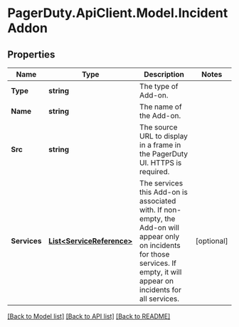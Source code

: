 # PagerDuty.ApiClient.Model.IncidentAddon
## Properties

Name | Type | Description | Notes
------------ | ------------- | ------------- | -------------
**Type** | **string** | The type of Add-on. | 
**Name** | **string** | The name of the Add-on. | 
**Src** | **string** | The source URL to display in a frame in the PagerDuty UI. HTTPS is required. | 
**Services** | [**List&lt;ServiceReference&gt;**](ServiceReference.md) | The services this Add-on is associated with. If non-empty, the Add-on will appear only on incidents for those services. If empty, it will appear on incidents for all services.  | [optional] 

[[Back to Model list]](../README.md#documentation-for-models) [[Back to API list]](../README.md#documentation-for-api-endpoints) [[Back to README]](../README.md)


